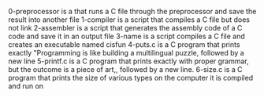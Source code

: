 0-preprocessor is a that runs a C file through the preprocessor and save the result into another file
1-compiler is a script that compiles a C file but does not link
2-assembler is a script that generates the assembly code of a C code and save it in an output file
3-name is a script compiles a C file and creates an executable named cisfun
4-puts.c is a C program that prints exactly "Programming is like building a multilingual puzzle, followed by a new line
5-printf.c is a C program that prints exactly with proper grammar, but the outcome is a piece of art,, followed by a new line.
6-size.c is a C program that prints the size of various types on the computer it is compiled and run on
